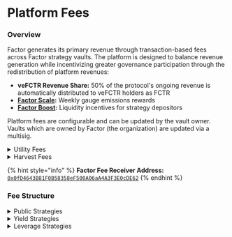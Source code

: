 # Platform Fees

### Overview

Factor generates its primary revenue through transaction-based fees across Factor strategy vaults. The platform is designed to balance revenue generation while incentivizing greater governance participation through the redistribution of platform revenues:

* **veFCTR Revenue Share:** 50% of the protocol's ongoing revenue is automatically distributed to veFCTR holders as FCTR
* [**Factor Scale**](../factor-scale/)**:** Weekly gauge emissions rewards
* [**Factor Boost**](../factor-boost/)**:** Liquidity incentives for strategy depositors

Platform fees are configurable and can be updated by the vault owner. Vaults which are owned by Factor (the organization) are updated via a multisig.

<details>

<summary>Utility Fees</summary>

Utility fees are levied on standard portfolio management actions and are enforced via Factor's permissionless smart contracts. As you always maintain custody of your tokens, the utility fees functions as a Factor platform usage/convenience fee. Factor combines multiple DeFi primitives into a single transaction thereby saving you time, resources, and the uncertainties that comes with handling multiple transaction manually.

</details>

<details>

<summary>Harvest Fees</summary>

Harvest fees are variable fees that are dependent on the profitability of the strategy. Factor enables the automation of yield compounding as well as various other alpha investment strategies. Through periodic or event based profit taking transactions, Factor locks in and amplifies any profits generated by the automated strategy.

</details>

{% hint style="info" %}
**Factor Fee Receiver Address:** [`0x0fD4643B81F0B58358eF500A06aA4A3F3E0cDE62`](https://arbiscan.io/address/0x0fD4643B81F0B58358eF500A06aA4A3F3E0cDE62)
{% endhint %}

### **Fee Structure**

<details>

<summary>Public Strategies</summary>

Factor receives a 20% cut on any fees configured & received by the Strategy Manager.

</details>

<details>

<summary>Yield Strategies</summary>

* **Deposit:** 0.2% of deposited amount
* **Withdraw:** 0.2% of withdrawal amount
* **Harvest:** 5% of harvested amount

</details>

<details>

<summary>Leverage Strategies</summary>

* **Add Leverage:** 0.2% of the total position collateral
* **Remove Leverage:** 0.2% of the total position collateral
* **Leverage Adjustments:** 0.2% of adjusted position
* **Debt Refinancing:** 0.2% of the newly created position
* **Asset Switching:** 0.2% of the new asset amount
* **Debt Switching:** 0.2% of the new debt amount
* **Debt Repayments:** 0%
* **Liquidation Fees:** 0%

</details>
